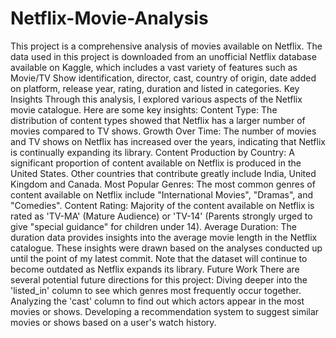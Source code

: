 # Netflix-Movie-Analysis
This project is a comprehensive analysis of movies available on Netflix. The data used in this project is downloaded from an unofficial Netflix database available on Kaggle, which includes a vast variety of features such as Movie/TV Show identification, director, cast, country of origin, date added on platform, release year, rating, duration and listed in categories.
Key Insights
Through this analysis, I explored various aspects of the Netflix movie catalogue. Here are some key insights:
Content Type: The distribution of content types showed that Netflix has a larger number of movies compared to TV shows.
Growth Over Time: The number of movies and TV shows on Netflix has increased over the years, indicating that Netflix is continually expanding its library.
Content Production by Country: A significant proportion of content available on Netflix is produced in the United States. Other countries that contribute greatly include India, United Kingdom and Canada.
Most Popular Genres: The most common genres of content available on Netflix include "International Movies", "Dramas", and "Comedies".
Content Rating: Majority of the content available on Netflix is rated as 'TV-MA' (Mature Audience) or 'TV-14' (Parents strongly urged to give "special guidance" for children under 14).
Average Duration: The duration data provides insights into the average movie length in the Netflix catalogue.
These insights were drawn based on the analyses conducted up until the point of my latest commit. Note that the dataset will continue to become outdated as Netflix expands its library.
Future Work
There are several potential future directions for this project:
Diving deeper into the 'listed_in' column to see which genres most frequently occur together.
Analyzing the 'cast' column to find out which actors appear in the most movies or shows.
Developing a recommendation system to suggest similar movies or shows based on a user's watch history.


